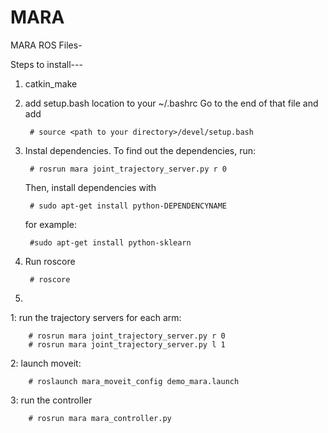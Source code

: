 # MARA
MARA ROS Files-

Steps to install---

1. catkin_make
2. add setup.bash location to your ~/.bashrc
	Go to the end of that file and add
	
		# source <path to your directory>/devel/setup.bash
3. Instal dependencies. To find out the dependencies, run:

		# rosrun mara joint_trajectory_server.py r 0
	Then, install dependencies with 
	
		# sudo apt-get install python-DEPENDENCYNAME
	for example: 
	
		#sudo apt-get install python-sklearn
4. Run roscore

		# roscore
5. 
 1: run the trajectory servers for each arm:

		# rosrun mara joint_trajectory_server.py r 0
		# rosrun mara joint_trajectory_server.py l 1

 2: launch moveit:
 
		# roslaunch mara_moveit_config demo_mara.launch

 3: run the controller


		# rosrun mara mara_controller.py   
